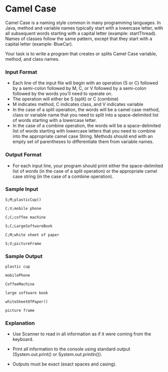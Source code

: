 # Camel Case

Camel Case is a naming style common in many programming languages. In Java, method and variable names typically start with a lowercase letter, with all subsequent words starting with a capital letter (example: startThread). Names of classes follow the same pattern, except that they start with a capital letter (example: BlueCar).

Your task is to write a program that creates or splits Camel Case variable, method, and class names.

### Input Format

- Each line of the input file will begin with an operation (S or C) followed by a semi-colon followed by M, C, or V followed by a semi-colon followed by the words you'll need to operate on.
- The operation will either be S (split) or C (combine)
- M indicates method, C indicates class, and V indicates variable
- In the case of a split operation, the words will be a camel case method, class or variable name that you need to split into a space-delimited list of words starting with a lowercase letter.
-    In the case of a combine operation, the words will be a space-delimited list of words starting with lowercase letters that you need to combine into the appropriate camel case String. Methods should end with an empty set of parentheses to differentiate them from variable names.

### Output Format
- For each input line, your program should print either the space-delimited list of words (in the case of a split operation) or the appropriate camel case string (in the case of a combine operation).

### Sample Input
```
S;M;plasticCup()

C;V;mobile phone

C;C;coffee machine

S;C;LargeSoftwareBook

C;M;white sheet of paper

S;V;pictureFrame
```
### Sample Output
```
plastic cup

mobilePhone

CoffeeMachine

large software book

whiteSheetOfPaper()

picture frame
```

### Explanation

-    Use Scanner to read in all information as if it were coming from the keyboard.

-    Print all information to the console using standard output (System.out.print() or System.out.println()).

-    Outputs must be exact (exact spaces and casing).
